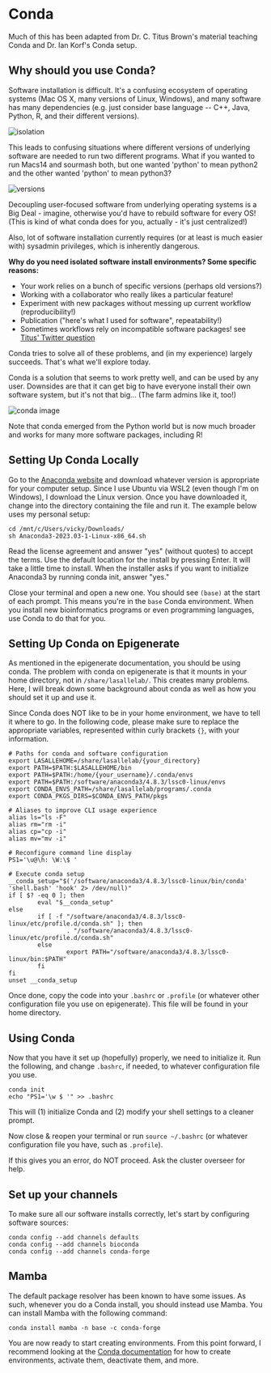 # Conda

Much of this has been adapted from Dr. C. Titus Brown's material teaching Conda and Dr. Ian Korf's Conda setup.

## Why should you use Conda?

Software installation is difficult. It's a confusing ecosystem of operating systems (Mac OS X, many versions of Linux, Windows), and many software has many dependencies (e.g. just consider base language -- C++, Java, Python, R, and their different versions).


![isolation](https://github.com/ngs-docs/2021-GGG298/raw/latest/Week3-conda_for_software_installation/conda-isolation.png)


This leads to confusing situations where different versions of underlying software are needed to run two different programs. What if you wanted to run Macs14 and sourmash both, but one wanted 'python' to mean python2 and the other wanted 'python' to mean python3?

![versions](https://github.com/ngs-docs/2021-GGG298/raw/latest/Week3-conda_for_software_installation/versions.png)

Decoupling user-focused software from underlying operating systems is a Big Deal - imagine, otherwise you'd have to rebuild software for every OS! (This is kind of what conda does for you, actually - it's just centralized!)

Also, lot of software installation currently requires (or at least is much easier with) sysadmin privileges, which is inherently dangerous.

**Why do you need isolated software install environments? Some specific reasons:**

* Your work relies on a bunch of specific versions (perhaps old versions?)
* Working with a collaborator who really likes a particular feature!
* Experiment with new packages without messing up current workflow (reproducibility!)
* Publication ("here's what I used for software", repeatability!)
* Sometimes workflows rely on incompatible software packages! see [Titus' Twitter question](https://twitter.com/ctitusbrown/status/1218252506335080449)

Conda tries to solve all of these problems, and (in my experience) largely succeeds. That's what we'll explore today.

Conda is a solution that seems to work pretty well, and can be used by any user. Downsides are that it can get big to have everyone install their own software system, but it's not that big... (The farm admins like it, too!)

![conda image](https://angus.readthedocs.io/en/2019/_static/conda2.png)

Note that conda emerged from the Python world but is now much broader and works for many more software packages, including R!

## Setting Up Conda Locally

Go to the [Anaconda website](https://www.anaconda.com/download#downloads) and download whatever version is appropriate for your computer setup. Since I use Ubuntu via WSL2 (even though I'm on Windows), I download the Linux version. Once you have downloaded it, change into the directory containing the file and run it. The example below uses my personal setup:

```
cd /mnt/c/Users/vicky/Downloads/
sh Anaconda3-2023.03-1-Linux-x86_64.sh
```

Read the license agreement and answer "yes" (without quotes) to accept the terms. Use the default location for the install by pressing Enter. It will take a little time to install. When the installer asks if you want to initialize Anaconda3 by running conda init, answer "yes."

Close your terminal and open a new one. You should see `(base)` at the start of each prompt. This means you're in the `base` Conda environment. When you install new bioinformatics programs or even programming languages, use Conda to do that for you.

## Setting Up Conda on Epigenerate

As mentioned in the epigenerate documentation, you should be using conda. The problem with conda on epigenerate is that it mounts in your home directory, not in `/share/lasallelab/`. This creates many problems. Here, I will break down some background about conda as well as how you should set it up and use it.

Since Conda does NOT like to be in your home environment, we have to tell it where to go. In the following code, please make sure to replace the appropriate variables, represented within curly brackets `{}`, with your information. 

```
# Paths for conda and software configuration
export LASALLEHOME=/share/lasallelab/{your_directory}
export PATH=$PATH:$LASALLEHOME/bin
export PATH=$PATH:/home/{your_username}/.conda/envs
export PATH=$PATH:/software/anaconda3/4.8.3/lssc0-linux/envs
export CONDA_ENVS_PATH=/share/lasallelab/programs/.conda
export CONDA_PKGS_DIRS=$CONDA_ENVS_PATH/pkgs

# Aliases to improve CLI usage experience
alias ls="ls -F"
alias rm="rm -i"
alias cp="cp -i"
alias mv="mv -i"

# Reconfigure command line display
PS1='\u@\h: \W:\$ '

# Execute conda setup 
__conda_setup="$('/software/anaconda3/4.8.3/lssc0-linux/bin/conda' 'shell.bash' 'hook' 2> /dev/null)"
if [ $? -eq 0 ]; then
        eval "$__conda_setup"
else
        if [ -f "/software/anaconda3/4.8.3/lssc0-linux/etc/profile.d/conda.sh" ]; then
                . "/software/anaconda3/4.8.3/lssc0-linux/etc/profile.d/conda.sh"
        else
                export PATH="/software/anaconda3/4.8.3/lssc0-linux/bin:$PATH"
        fi
fi
unset __conda_setup
```


Once done, copy the code into your `.bashrc` or `.profile` (or whatever other configuration file you use on epigenerate). This file will be found in your home directory. 

## Using Conda

Now that you have it set up (hopefully) properly, we need to initialize it. Run the following, and change `.bashrc`, if needed, to whatever configuration file you use.

```
conda init
echo "PS1='\w $ '" >> .bashrc
```

This will (1) initialize Conda and (2) modify your shell settings to a cleaner prompt.

Now close & reopen your terminal or run `source ~/.bashrc` (or whatever configuration file you have, such as `.profile`).

If this gives you an error, do NOT proceed. Ask the cluster overseer for help.

## Set up your channels

To make sure all our software installs correctly, let's start by configuring software sources:

```
conda config --add channels defaults
conda config --add channels bioconda
conda config --add channels conda-forge
```

## Mamba

The default package resolver has been known to have some issues. As such, whenever you do a Conda install, you should instead use Mamba. You can install Mamba with the following command:

```
conda install mamba -n base -c conda-forge
```

You are now ready to start creating environments. From this point forward, I recommend looking at the [Conda documentation](https://conda.io/projects/conda/en/latest/user-guide/tasks/manage-environments.html) for how to create environments, activate them, deactivate them, and more.